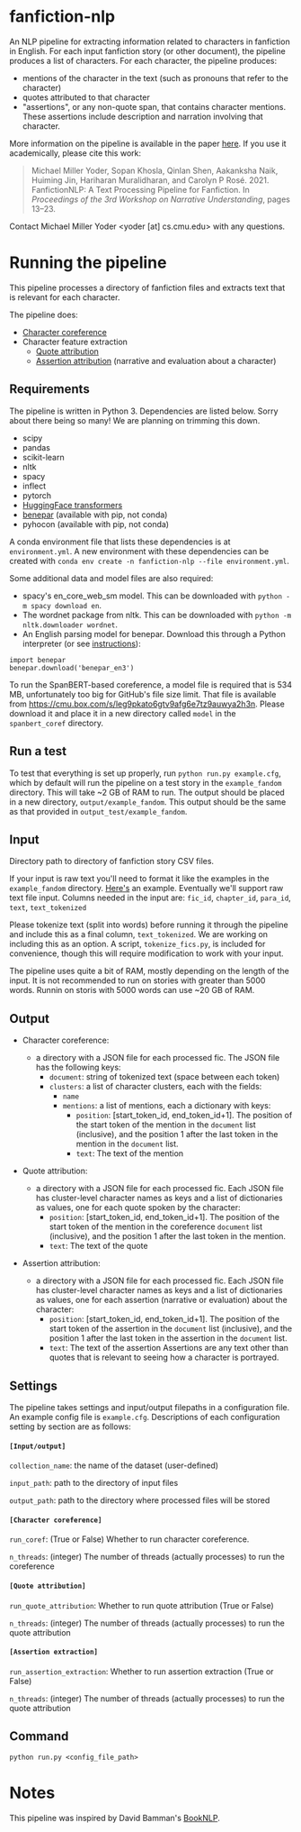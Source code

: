 # fanfiction-nlp
An NLP pipeline for extracting information related to characters in fanfiction in English.
For each input fanfiction story (or other document), the pipeline produces a list of characters.
For each character, the pipeline produces:
* mentions of the character in the text (such as pronouns that refer to the character)
* quotes attributed to that character
* "assertions", or any non-quote span, that contains character mentions. These assertions include description and narration involving that character.

More information on the pipeline is available in the paper [here](https://www.aclweb.org/anthology/2021.nuse-1.2.pdf).
If you use it academically, please cite this work:
> Michael Miller Yoder, Sopan Khosla, Qinlan Shen, Aakanksha Naik, Huiming Jin, Hariharan Muralidharan, and Carolyn P Rosé. 
> 2021. 
> FanfictionNLP: A Text Processing Pipeline for Fanfiction. 
> In *Proceedings of the 3rd Workshop on Narrative Understanding*, pages 13–23.

Contact Michael Miller Yoder <yoder [at] cs.cmu.edu> with any questions.

# Running the pipeline
This pipeline processes a directory of fanfiction files and extracts
 text that is relevant for each character.
 
The pipeline does:
* [Character coreference](char_coref)
* Character feature extraction
	* [Quote attribution](quote_attribution)
	* [Assertion attribution](assertion_extraction) (narrative and evaluation about a character)

## Requirements
The pipeline is written in Python 3. Dependencies are listed below. Sorry about there being so many! We are planning on trimming this down.

* scipy
* pandas
* scikit-learn
* nltk
* spacy
* inflect
* pytorch
* [HuggingFace transformers](https://huggingface.co/transformers/installation.html)
* [benepar](https://pypi.org/project/benepar/) (available with pip, not conda)
* pyhocon (available with pip, not conda)

A conda environment file that lists these dependencies is at `environment.yml`. A new environment with these dependencies can be created with `conda env create -n fanfiction-nlp --file environment.yml`.

Some additional data and model files are also required:
* spacy's en_core_web_sm model. This can be downloaded with `python -m spacy download en`.
* The wordnet package from nltk. This can be downloaded with `python -m nltk.downloader wordnet`.
* An English parsing model for benepar. Download this through a Python interpreter (or see [instructions](https://pypi.org/project/benepar/)):
```
import benepar
benepar.download('benepar_en3')
```

To run the SpanBERT-based coreference, a model file is required that is 534 MB, unfortunately too big for GitHub's file size limit. That file is available from https://cmu.box.com/s/leg9pkato6gtv9afg6e7tz9auwya2h3n. Please download it and place it in a new directory called `model` in the `spanbert_coref` directory.

## Run a test
To test that everything is set up properly, run `python run.py example.cfg`, which by default will run the pipeline on a test story in the `example_fandom` directory.
This will take ~2 GB of RAM to run.
The output should be placed in a new directory, `output/example_fandom`. This output should be the same as that provided in `output_test/example_fandom`.

## Input 
Directory path to directory of fanfiction story CSV files. 

If your input is raw text you'll need to format it like the examples in the `example_fandom` directory. [Here's](https://github.com/michaelmilleryoder/fanfiction-nlp/blob/master/example_fandom/10118594_0004.csv) an example. Eventually we'll support raw text file input.
Columns needed in the input are:
`fic_id`, `chapter_id`, `para_id`, `text`, `text_tokenized`


Please tokenize text (split into words) before running it through the pipeline and include this as a final column, `text_tokenized`. We are working on including this as an option.
A script, `tokenize_fics.py`, is included for convenience, though this will require modification to work with your input.

The pipeline uses quite a bit of RAM, mostly depending on the length of the input. It is not recommended to run on stories with greater than 5000 words.
Runnin on storis with 5000 words can use ~20 GB of RAM.

## Output 
* Character coreference: 
	* a directory with a JSON file for each processed fic. The JSON file has the following keys:
		* `document`: string of tokenized text (space between each token)
		* `clusters`: a list of character clusters, each with the fields:
			* `name`
			* `mentions`: a list of mentions, each a dictionary with keys:
				* `position`: [start_token_id, end_token_id+1]. The position of the start token of the mention in the `document` list (inclusive), and the position 1 after the last token in the mention in the `document` list.
				* `text`: The text of the mention
	<!-- * a directory where fics (fanfiction stories) are stored with character mentions surrounded by cluster-level coreference names in XML tags, like this: "\<character name="hermione"\>she\</character\> and \<character name="harry"\>harry\</character\> walked through the woods".-->
	<!--* a directory with files with cluster-level character names for each processed fic, one per line.-->

* Quote attribution: 
	* a directory with a JSON file for each processed fic. Each JSON file has cluster-level character names as keys and a list of dictionaries as values, one for each quote spoken by the character:
		* `position`: [start_token_id, end_token_id+1]. The position of the start token of the mention in the coreference `document` list (inclusive), and the position 1 after the last token in the mention.
		* `text`: The text of the quote
		<!--* `chapter`-->
		<!--* `paragraph`-->

* Assertion attribution: 
	* a directory with a JSON file for each processed fic. Each JSON file has cluster-level character names as keys and a list of dictionaries as values, one for each assertion (narrative or evaluation) about the character:
		* `position`: [start_token_id, end_token_id+1]. The position of the start token of the assertion in the `document` list (inclusive), and the position 1 after the last token in the assertion in the `document` list.
		* `text`: The text of the assertion
Assertions are any text other than quotes that is relevant to seeing how a character is portrayed.

## Settings
The pipeline takes settings and input/output filepaths in a configuration file. An example config file is `example.cfg`. Descriptions of each configuration setting by section are as follows:

#### `[Input/output]`

`collection_name`: the name of the dataset (user-defined)

`input_path`: path to the directory of input files

`output_path`: path to the directory where processed files will be stored


#### `[Character coreference]`

`run_coref`: (True or False) Whether to run character coreference.

`n_threads`: (integer) The number of threads (actually processes) to run the coreference


#### `[Quote attribution]`

`run_quote_attribution`: Whether to run quote attribution (True or False)

`n_threads`: (integer) The number of threads (actually processes) to run the quote attribution


#### `[Assertion extraction]`

`run_assertion_extraction`: Whether to run assertion extraction (True or False)

`n_threads`: (integer) The number of threads (actually processes) to run the quote attribution

## Command
`python run.py <config_file_path>`

# Notes
This pipeline was inspired by David Bamman's [BookNLP](https://github.com/dbamman/book-nlp).
